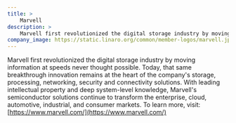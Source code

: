 ```yaml
---
title: >
    Marvell
description: >
    Marvell first revolutionized the digital storage industry by moving information at speeds never thought possible.
company_image: https://static.linaro.org/common/member-logos/marvell.jpg
---
```

Marvell first revolutionized the digital storage industry by moving information at speeds never thought possible. Today, that same breakthrough innovation remains at the heart of the company's storage, processing, networking, security and connectivity solutions. With leading intellectual property and deep system-level knowledge, Marvell's semiconductor solutions continue to transform the enterprise, cloud, automotive, industrial, and consumer markets. To learn more, visit: [https://www.marvell.com/](https://www.marvell.com/)
